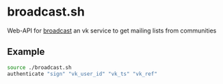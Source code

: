 # broadcast.sh
Web-API for [broadcast](https://vk.com/app5748831) an vk service to get mailing lists from communities


## Example
```bash
source ./broadcast.sh
authenticate "sign" "vk_user_id" "vk_ts" "vk_ref"
```
